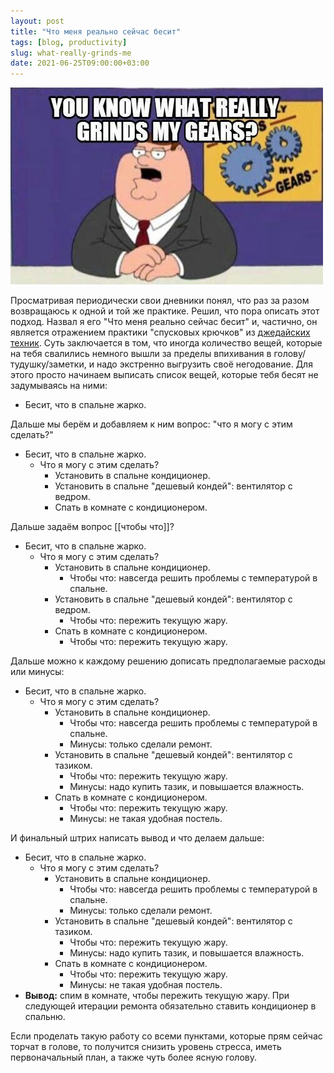 ```yaml
---
layout: post
title: "Что меня реально сейчас бесит"
tags: [blog, productivity]
slug: what-really-grinds-me
date: 2021-06-25T09:00:00+03:00
---
```


![Иронично, что это мем про людей, которые дают советы](/images/20210625195211.png)

Просматривая периодически свои дневники понял, что раз за разом возвращаюсь к одной и той же практике. Решил, что пора описать этот подход.
Назвал я его "Что меня реально сейчас бесит" и, частично, он является отражением практики "спусковых крючков" из [джедайских техник](/jedi-book-experiments/).
Суть заключается в том, что иногда количество вещей, которые на тебя свалились немного вышли за пределы впихивания в голову/тудушку/заметки, и надо экстренно выгрузить своё негодование. Для этого просто начинаем выписать список вещей, которые тебя бесят не задумываясь на ними:

- Бесит, что в спальне жарко.

Дальше мы берём и добавляем к ним вопрос: "что я могу с этим сделать?"

- Бесит, что в спальне жарко.
    - Что я могу с этим сделать?
        - Установить в спальне кондиционер.
        - Установить в спальне "дешевый кондей": вентилятор с ведром.
        - Спать в комнате с кондиционером.

Дальше задаём вопрос [[чтобы что]]?

- Бесит, что в спальне жарко.
    - Что я могу с этим сделать?
        - Установить в спальне кондиционер.
            - Чтобы что: навсегда решить проблемы с температурой в спальне.
        - Установить в спальне "дешевый кондей": вентилятор с ведром.
            - Чтобы что: пережить текущую жару.
        - Спать в комнате с кондиционером.
            - Чтобы что: пережить текущую жару.

Дальше можно к каждому решению дописать предполагаемые расходы или минусы:

- Бесит, что в спальне жарко.
    - Что я могу с этим сделать?
        - Установить в спальне кондиционер.
            - Чтобы что: навсегда решить проблемы с температурой в спальне.
            - Минусы: только сделали ремонт.
        - Установить в спальне "дешевый кондей": вентилятор с тазиком.
            - Чтобы что: пережить текущую жару.
            - Минусы: надо купить тазик, и повышается влажность.
        - Спать в комнате с кондиционером.
            - Чтобы что: пережить текущую жару.
            - Минусы: не такая удобная постель.

И финальный штрих написать вывод и что делаем дальше:

- Бесит, что в спальне жарко.
    - Что я могу с этим сделать?
        - Установить в спальне кондиционер.
            - Чтобы что: навсегда решить проблемы с температурой в спальне.
            - Минусы: только сделали ремонт.
        - Установить в спальне "дешевый кондей": вентилятор с тазиком.
            - Чтобы что: пережить текущую жару.
            - Минусы: надо купить тазик, и повышается влажность.
        - Спать в комнате с кондиционером.
            - Чтобы что: пережить текущую жару.
            - Минусы: не такая удобная постель.
- **Вывод:** спим в комнате, чтобы пережить текущую жару. При следующей итерации ремонта обязательно ставить кондиционер в спальню.

Если проделать такую работу со всеми пунктами, которые прям сейчас торчат в голове, то получится снизить уровень стресса, иметь первоначальный план, а также чуть более ясную голову.
